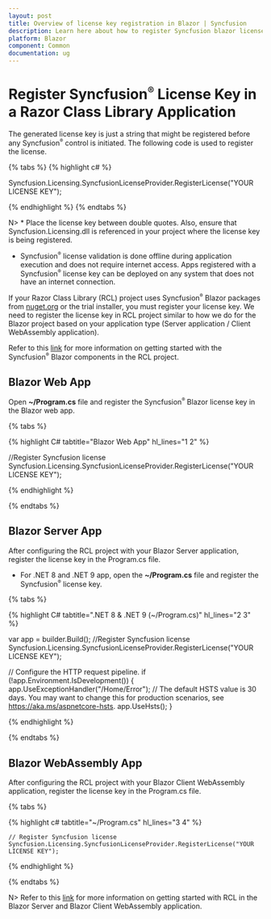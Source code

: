 ```yaml
---
layout: post
title: Overview of license key registration in Blazor | Syncfusion
description: Learn here about how to register Syncfusion blazor license key for syncfusion Blazor application with license validation.
platform: Blazor
component: Common
documentation: ug
---
```


# Register Syncfusion<sup style="font-size:70%">&reg;</sup> License Key in a Razor Class Library Application

The generated license key is just a string that might be registered before any Syncfusion<sup style="font-size:70%">&reg;</sup> control is initiated. The following code is used to register the license.

{% tabs %}
{% highlight c# %}

Syncfusion.Licensing.SyncfusionLicenseProvider.RegisterLicense("YOUR LICENSE KEY");

{% endhighlight %}
{% endtabs %}

N> * Place the license key between double quotes.  Also, ensure that Syncfusion.Licensing.dll is referenced in your project where the license key is being registered.
* Syncfusion<sup style="font-size:70%">&reg;</sup> license validation is done offline during application execution and does not require internet access.  Apps registered with a Syncfusion<sup style="font-size:70%">&reg;</sup> license key can be deployed on any system that does not have an internet connection.

If your Razor Class Library (RCL) project uses Syncfusion<sup style="font-size:70%">&reg;</sup> Blazor packages from [nuget.org](https://www.nuget.org/packages?q=syncfusion) or the trial installer, you must register your license key. We need to register the license key in RCL project similar to how we do for the Blazor project based on your application type (Server application / Client WebAssembly application).

Refer to this [link](https://blazor.syncfusion.com/documentation/getting-started/razor-class-library) for more information on getting started with the Syncfusion<sup style="font-size:70%">&reg;</sup> Blazor components in the RCL project.

## Blazor Web App

Open **~/Program.cs** file and register the Syncfusion<sup style="font-size:70%">&reg;</sup> Blazor license key in the Blazor web app.

{% tabs %}

{% highlight C# tabtitle="Blazor Web App" hl_lines="1 2" %}

//Register Syncfusion license
Syncfusion.Licensing.SyncfusionLicenseProvider.RegisterLicense("YOUR LICENSE KEY");

{% endhighlight %}

{% endtabs %}

## Blazor Server App

After configuring the RCL project with your Blazor Server application, register the license key in the Program.cs file.

* For .NET 8 and .NET 9 app, open the **~/Program.cs** file and register the Syncfusion<sup style="font-size:70%">&reg;</sup> license key.

{% tabs %}

{% highlight C# tabtitle=".NET 8 & .NET 9 (~/Program.cs)" hl_lines="2 3" %}

var app = builder.Build();
//Register Syncfusion license
Syncfusion.Licensing.SyncfusionLicenseProvider.RegisterLicense("YOUR LICENSE KEY");

// Configure the HTTP request pipeline.
if (!app.Environment.IsDevelopment())
{
    app.UseExceptionHandler("/Home/Error");
    // The default HSTS value is 30 days. You may want to change this for production scenarios, see https://aka.ms/aspnetcore-hsts.
    app.UseHsts();
}

{% endhighlight %}

{% endtabs %}

## Blazor WebAssembly App

After configuring the RCL project with your Blazor Client WebAssembly application, register the license key in the Program.cs file.

{% tabs %}

{% highlight c# tabtitle="~/Program.cs" hl_lines="3 4" %}

    // Register Syncfusion license
    Syncfusion.Licensing.SyncfusionLicenseProvider.RegisterLicense("YOUR LICENSE KEY");

{% endhighlight %}

{% endtabs %}

N> Refer to this [link](https://blazor.syncfusion.com/documentation/getting-started/razor-class-library) for more information on getting started with RCL in the Blazor Server and Blazor Client WebAssembly application.